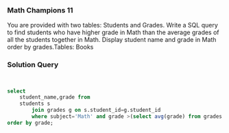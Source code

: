###  Math Champions 11

You are provided with two tables: Students and Grades. Write a SQL query to find students who have higher grade in Math than the average grades of all the students together in Math. Display student name and grade in Math order by grades.Tables: Books




### Solution Query

```sql


select 
	student_name,grade from 
	students s
 		join grades g on s.student_id=g.student_id
		where subject='Math' and grade >(select avg(grade) from grades where subject='Math')
order by grade;


```

